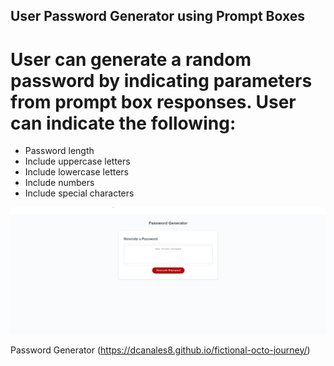 User Password Generator using Prompt Boxes 
---
# User can generate a random password by indicating parameters from prompt box responses. User can indicate the following:
- Password length 
- Include uppercase letters
- Include lowercase letters
- Include numbers
- Include special characters

![Image of FullStackable](/passwordgeneratorscreenshot.png)


Password Generator (https://dcanales8.github.io/fictional-octo-journey/)
